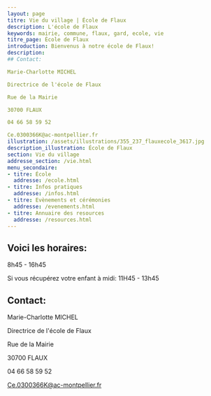 ```yaml
---
layout: page
titre: Vie du village | École de Flaux
description: L'école de Flaux
keywords: mairie, commune, flaux, gard, ecole, vie
titre_page: École de Flaux
introduction: Bienvenus à notre école de Flaux!
description: 
## Contact:

Marie-Charlotte MICHEL

Directrice de l'école de Flaux

Rue de la Mairie

30700 FLAUX

04 66 58 59 52

Ce.0300366K@ac-montpellier.fr
illustration: /assets/illustrations/355_237_flauxecole_3617.jpg
description_illustration: École de Flaux
section: Vie du village
addresse_section: /vie.html
menu_secondaire:
- titre: École
  addresse: /ecole.html
- titre: Infos pratiques
  addresse: /infos.html
- titre: Evènements et cérémonies
  addresse: /evenements.html
- titre: Annuaire des resources
  addresse: /resources.html
---
```

## Voici les horaires:

8h45 - 16h45

Si vous récupérez votre enfant à midi: 11H45 - 13h45 

## Contact:

Marie-Charlotte MICHEL

Directrice de l'école de Flaux

Rue de la Mairie

30700 FLAUX

04 66 58 59 52

Ce.0300366K@ac-montpellier.fr
